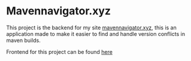 # Mavennavigator.xyz
This project is the backend for my site [mavennavigator.xyz](https://www.mavennavigator.xyz), this is an application made to make it easier to find and handle version conflicts in maven builds.

Frontend for this project can be found [here](https://github.com/KennethLindalen/mvnconflicts-site)
